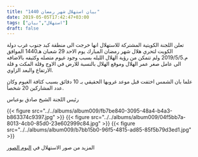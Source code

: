 ```yaml
---
title: "بيان استهلال شهر رمضان 1440"
date: 2019-05-05T17:42:47+03:00
tags: ["استهلال","بيان"]
draft: false
---
```


تعلن اللجنة الكويتية المشتركة للاستهلال انها خرجت الى منطقة كبد جنوب غرب دولة الكويت لتحري هلال شهر رمضان المبارك يوم الاحد 29  شعبان هـ1440 الموافق م.2019/5/5 ولم تتمكن من رؤية الهلال الليله بسبب وجود غيوم متصله وكثيفه بالاضافه الى عامل صغر عمر الهلال وموقع الهلال بالنسبة للارض في الاوج وقلة المكث و قلة الارتفاع والبعد الزاوي.

علما بان الشمس اختفت قبل موعد غروبها الحقيقي بـ 10 دقائق بسبب كثافة الغيوم وكان عدد المشاركين 20 شخصأ.

رئيس اللجنة
الشيخ صادق بوعباس

{{< figure src="../../albums/album009/fb7be840-3095-48a4-b4a3-b863374c9397.jpg" >}}
{{< figure src="../../albums/album009/04f5bb7a-8013-4cb0-85d0-23e602999c84.jpg" >}}
{{< figure src="../../albums/album009/b7bb15b0-96f5-4815-ad85-85f5b79d3ed1.jpg" >}}


المزيد من صور الاستهلال في [البوم الصور](https://estihlalkwt.com/albums/)